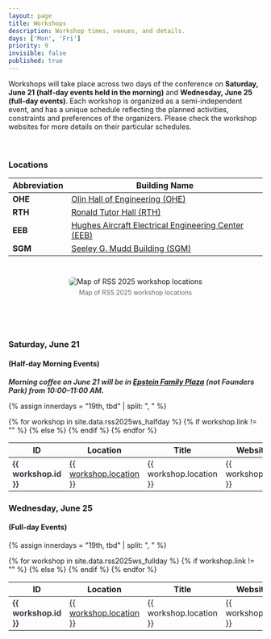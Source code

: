 ```yaml
---
layout: page
title: Workshops
description: Workshop times, venues, and details.
days: ['Mon', 'Fri']
priority: 9
invisible: false
published: true
---
```



Workshops will take place across two days of the conference on **Saturday, June 21 (half-day events held in the morning)** and **Wednesday, June 25 (full-day events)**. Each workshop is organized as a semi-independent event, and has a unique schedule reflecting the planned activities, constraints and preferences of the organizers. Please check the workshop websites for more details on their particular schedules.


<!-- <div style="text-align: center;">
    <img alt="Lely" src="/2024/images/RSS-workshops-map.png" style="width: 70%;" />
</div> -->

<div style="display: block; width: 100%; height: 20px;"></div>

### Locations

<table class="table table-sm table-bordered" style="width: 100%; max-width: 800px;">
    <thead>
        <tr>
            <th>Abbreviation</th>
            <th>Building Name</th>
        </tr>
    </thead>
    <tbody>
        <tr>
            <td><strong>OHE</strong></td>
            <td>
                <a href="https://maps.app.goo.gl/7MeyzQTmTTndmX4V7" target="_blank">
                    Olin Hall of Engineering (OHE)
                </a>
            </td>
        </tr>
        <tr>
            <td><strong>RTH</strong></td>
            <td>
                <a href="https://maps.app.goo.gl/ceZrio6J48qrKjR2A" target="_blank">
                    Ronald Tutor Hall (RTH)
                </a>
            </td>
        </tr>
        <tr>
            <td><strong>EEB</strong></td>
            <td>
                <a href="https://maps.app.goo.gl/NdjNejypwhrFyAJo8" target="_blank">
                    Hughes Aircraft Electrical Engineering Center (EEB)
                </a>
            </td>
        </tr>
        <tr>
            <td><strong>SGM</strong></td>
            <td>
                <a href="https://maps.app.goo.gl/pM3eKVpUak6BXmS36" target="_blank">
                    Seeley G. Mudd Building (SGM)
                </a>
            </td>
        </tr>
    </tbody>
</table>




<div style="text-align: center; margin: 3em auto;">
  <img src="{{ site.baseurl }}/images/local2025/workshops.png"
       alt="Map of RSS 2025 workshop locations"
       style="max-width: 75%; height: auto; border-radius: 6px;">
  <div style="margin-top: 0.5em; font-size: 0.9em; color: #666;">
    Map of RSS 2025 workshop locations
  </div>
</div>


<!-- 
<table class="table table-sm table-bordered" style="width: 100%; max-width: 800px;">
    <thead>
        <tr>
            <th>Abbreviation</th>
            <th>Building Name</th>
            <th>Address</th>
        </tr>
    </thead>
    <tbody>
        <tr>
            <td><strong>OHE</strong></td>
            <td>
                <a href="https://maps.app.goo.gl/7MeyzQTmTTndmX4V7" target="_blank">
                    Olin Hall of Engineering (OHE)
                </a>
            </td>
            <td>3650 McClintock Ave, Los Angeles, CA 90089</td>
        </tr>
        <tr>
            <td><strong>RTH</strong></td>
            <td>
                <a href="https://maps.app.goo.gl/ceZrio6J48qrKjR2A" target="_blank">
                    Ronald Tutor Hall (RTH)
                </a>
            </td>
            <td>3710 McClintock Ave, Los Angeles, CA 90089</td>
        </tr>
        <tr>
            <td><strong>EEB</strong></td>
            <td>
                <a href="https://maps.app.goo.gl/NdjNejypwhrFyAJo8" target="_blank">
                    Hughes Aircraft Electrical Engineering Center (EEB)
                </a>
            </td>
            <td>3740 McClintock Ave, Los Angeles, CA 90089</td>
        </tr>
        <tr>
            <td><strong>SGM</strong></td>
            <td>
                <a href="https://maps.app.goo.gl/pM3eKVpUak6BXmS36" target="_blank">
                    Seeley G. Mudd Building (SGM)
                </a>
            </td>
            <td>3620 McClintock Ave, Los Angeles, CA 90089</td>
        </tr>
    </tbody>
</table> -->


<div style="display: block; width: 100%; height: 20px;"></div>

### Saturday, June 21 
#### (Half-day Morning Events)
<div style="margin-bottom: 10px; font-style: italic; color: #333;">
    <strong>Morning coffee on June 21 will be in <a href="https://maps.app.goo.gl/YTtHP12vrTdBQpce9">Epstein Family Plaza</a> (not Founders Park) from 10:00–11:00 AM.</strong>
</div>

{% assign innerdays = "19th, tbd" | split: ", " %}

<table class="table table-striped table-workshop">
    <thead>
        <tr>
            <th width="10%" align="center">ID</th>
            <th width="20%">Location</th>
            <th width="40%">Title</th>
            <th width="20%">Website</th>
        </tr>
    </thead>
    <tbody>
        {% for workshop in site.data.rss2025ws_halfday %}
        <tr>
            <td><span style="font-weight:bold; color: #3a3946;"> {{ workshop.id }} </span></td>
            {% if workshop.link != "" %}
                <td><a href="{{ workshop.link }}">{{ workshop.location }}</a></td>
            {% else %}
                <td>{{ workshop.location }}</td>
            {% endif %}
            <td>{{ workshop.title }}</td>
            <td>
                <a href="{{ workshop.website }}">
                    {{ workshop.website }}
                </a>
            </td>
        </tr>
        {% endfor %}
    </tbody>
</table>

### Wednesday, June 25 
#### (Full-day Events)
{% assign innerdays = "19th, tbd" | split: ", " %}

<table class="table table-striped table-workshop">
    <thead>
        <tr>
            <th width="10%" align="center">ID</th>
            <th width="20%">Location</th>
            <th width="40%">Title</th>
            <th width="20%">Website</th>
        </tr>
    </thead>
    <tbody>
        {% for workshop in site.data.rss2025ws_fullday %}
        <tr>
            <td><span style="font-weight:bold; color: #3a3946;"> {{ workshop.id }} </span></td>
            {% if workshop.link != "" %}
                <td><a href="{{ workshop.link }}">{{ workshop.location }}</a></td>
            {% else %}
                <td>{{ workshop.location }}</td>
            {% endif %}
            <td>{{ workshop.title }}</td>
            <td>
                <a href="{{ workshop.website }}">
                    {{ workshop.website }}
                </a>
            </td>
        </tr>
        {% endfor %}
    </tbody>
</table>





<span style="color:white; font-size:50px;">&nbsp;</span><br>
<span style="color:white; font-size:50px;">&nbsp;</span><br>
<span style="color:white; font-size:50px;">&nbsp;</span><br>
<span style="color:white; font-size:50px;">&nbsp;</span><br>
<span style="color:white; font-size:50px;">&nbsp;</span><br>


<script>
var coll = document.getElementsByClassName("collapsible");
var i;

for (i = 0; i < coll.length; i++) {
  coll[i].addEventListener("click", function() {
    this.classList.toggle("active");
    this.style.display = "none";
    var content = this.nextElementSibling;
    //if (content.style.display === "block") {
    //  content.style.display = "none";
    //} else {
    //  content.style.display = "block";
    //}
    var c = this.parentElement;
    c.innerHTML = content.innerHTML;
    });
}
</script>

